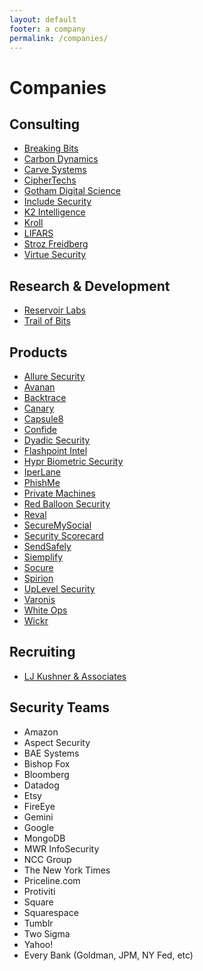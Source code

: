 ```yaml
---
layout: default
footer: a company
permalink: /companies/
---
```


# Companies

## Consulting

* [Breaking Bits](https://breakingbits.com/)
* [Carbon Dynamics](https://www.carbondynamics.co/)
* [Carve Systems](https://www.carvesystems.com/)
* [CipherTechs](https://www.ciphertechs.com/)
* [Gotham Digital Science](https://www.gdssecurity.com/)
* [Include Security](https://www.includesecurity.com/)
* [K2 Intelligence](https://www.k2intelligence.com/)
* [Kroll](http://www.kroll.com/en-us)
* [LIFARS](https://lifars.com/)
* [Stroz Freidberg](https://www.strozfriedberg.com/)
* [Virtue Security](https://www.virtuesecurity.com/)

## Research & Development

* [Reservoir Labs](https://www.reservoir.com/)
* [Trail of Bits](https://www.trailofbits.com/)

## Products

* [Allure Security](https://www.alluresecurity.com/)
* [Avanan](https://www.avanan.com/)
* [Backtrace](https://backtrace.io)
* [Canary](https://canary.is/)
* [Capsule8](https://capsule8.io/)
* [Confide](https://getconfide.com/)
* [Dyadic Security](https://www.dyadicsec.com/)
* [Flashpoint Intel](https://www.flashpoint-intel.com/)
* [Hypr Biometric Security](https://www.hypr.com/)
* [IperLane](https://www.iperlane.com/)
* [PhishMe](https://phishme.com/)
* [Private Machines](https://privatemachines.com/)
* [Red Balloon Security](https://www.redballoonsecurity.com/)
* [Reval](https://www.reval.com/)
* [SecureMySocial](https://www.securemysocial.com/)
* [Security Scorecard](https://securityscorecard.com/)
* [SendSafely](https://www.sendsafely.com/)
* [Siemplify](https://www.siemplify.co/)
* [Socure](https://www.socure.com/)
* [Spirion](https://www.spirion.com/)
* [UpLevel Security](https://www.uplevelsecurity.com/)
* [Varonis](https://www.varonis.com/)
* [White Ops](https://www.whiteops.com/)
* [Wickr](https://www.wickr.com/)

## Recruiting
* [LJ Kushner & Associates](http://ljkushner.com/)

## Security Teams
* Amazon
* Aspect Security
* BAE Systems
* Bishop Fox
* Bloomberg
* Datadog
* Etsy
* FireEye
* Gemini
* Google
* MongoDB
* MWR InfoSecurity
* NCC Group
* The New York Times
* Priceline.com
* Protiviti
* Square
* Squarespace
* Tumblr
* Two Sigma
* Yahoo!
* Every Bank (Goldman, JPM, NY Fed, etc)
